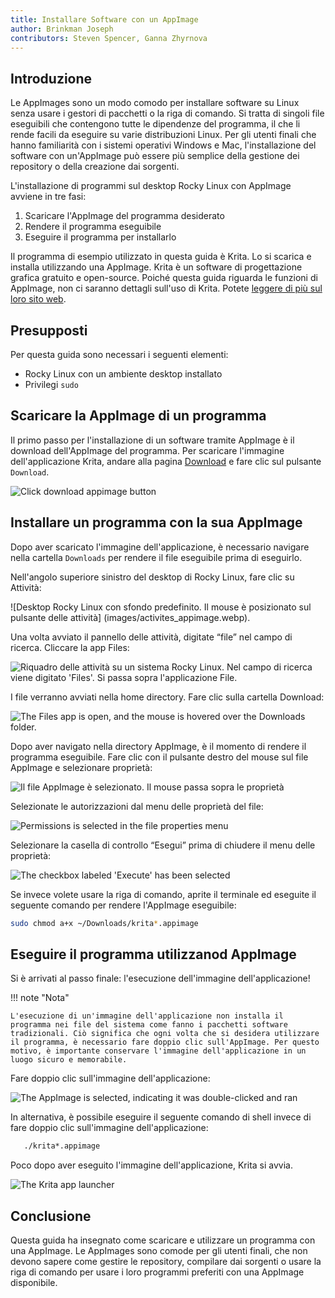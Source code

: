 ```yaml
---
title: Installare Software con un AppImage
author: Brinkman Joseph
contributors: Steven Spencer, Ganna Zhyrnova
---
```


## Introduzione

Le AppImages sono un modo comodo per installare software su Linux senza usare i gestori di pacchetti o la riga di comando. Si tratta di singoli file eseguibili che contengono tutte le dipendenze del programma, il che li rende facili da eseguire su varie distribuzioni Linux. Per gli utenti finali che hanno familiarità con i sistemi operativi Windows e Mac, l'installazione del software con un'AppImage può essere più semplice della gestione dei repository o della creazione dai sorgenti.

L'installazione di programmi sul desktop Rocky Linux con AppImage avviene in tre fasi:

1. Scaricare l'AppImage del programma desiderato
2. Rendere il programma eseguibile
3. Eseguire il programma per installarlo

Il programma di esempio utilizzato in questa guida è Krita. Lo si scarica e installa utilizzando una AppImage. Krita è un software di progettazione grafica gratuito e open-source. Poiché questa guida riguarda le funzioni di AppImage, non ci saranno dettagli sull'uso di Krita. Potete [leggere di più sul loro sito web](https://krita.org/).

## Presupposti

Per questa guida sono necessari i seguenti elementi:

 - Rocky Linux con un ambiente desktop installato
 - Privilegi `sudo`

## Scaricare la AppImage di un programma

Il primo passo per l'installazione di un software tramite AppImage è il download dell'AppImage del programma. Per scaricare l'immagine dell'applicazione Krita, andare alla pagina [Download](https://krita.org/en/download/) e fare clic sul pulsante `Download`.

![Click download appimage button](images/download_krita_appimage.webp)

## Installare un programma con la sua AppImage

Dopo aver scaricato l'immagine dell'applicazione, è necessario navigare nella cartella `Downloads` per rendere il file eseguibile prima di eseguirlo.

Nell'angolo superiore sinistro del desktop di Rocky Linux, fare clic su Attività:

![Desktop Rocky Linux con sfondo predefinito. Il mouse è posizionato sul pulsante delle attività] (images/activites_appimage.webp).

Una volta avviato il pannello delle attività, digitate “file” nel campo di ricerca. Cliccare la app Files:

![Riquadro delle attività su un sistema Rocky Linux. Nel campo di ricerca viene digitato 'Files'. Si passa sopra l'applicazione File.](images/searchbar_files_appimage.webp)

I file verranno avviati nella home directory. Fare clic sulla cartella Download:

![The Files app is open, and the mouse is hovered over the Downloads folder.](images/files_downloads_appimage.webp)

Dopo aver navigato nella directory AppImage, è il momento di rendere il programma eseguibile. Fare clic con il pulsante destro del mouse sul file AppImage e selezionare proprietà:

![Il file AppImage è selezionato. Il mouse passa sopra le proprietà](images/file_properties_appimage.webp)

Selezionate le autorizzazioni dal menu delle proprietà del file:

![Permissions is selected in the file properties menu](images/permissions_appimage.webp)

Selezionare la casella di controllo “Esegui” prima di chiudere il menu delle proprietà:

![The checkbox labeled 'Execute' has been selected](images/file_properties_allow_executing_file_as_program_appimage.webp)

Se invece volete usare la riga di comando, aprite il terminale ed eseguite il seguente comando per rendere l'AppImage eseguibile:

```bash
sudo chmod a+x ~/Downloads/krita*.appimage
```

## Eseguire il programma utilizzanod AppImage

Si è arrivati al passo finale: l'esecuzione dell'immagine dell'applicazione!

!!! note "Nota"

```
L'esecuzione di un'immagine dell'applicazione non installa il programma nei file del sistema come fanno i pacchetti software tradizionali. Ciò significa che ogni volta che si desidera utilizzare il programma, è necessario fare doppio clic sull'AppImage. Per questo motivo, è importante conservare l'immagine dell'applicazione in un luogo sicuro e memorabile. 
```

Fare doppio clic sull'immagine dell'applicazione:

![The AppImage is selected, indicating it was double-clicked and ran](images/run_app_image.webp)

In alternativa, è possibile eseguire il seguente comando di shell invece di fare doppio clic sull'immagine dell'applicazione:

```bash
   ./krita*.appimage
```

Poco dopo aver eseguito l'immagine dell'applicazione, Krita si avvia.

![The Krita app launcher](images/krita_launching.webp)

## Conclusione

Questa guida ha insegnato come scaricare e utilizzare un programma con una AppImage. Le AppImages sono comode per gli utenti finali, che non devono sapere come gestire le repository, compilare dai sorgenti o usare la riga di comando per usare i loro programmi preferiti con una AppImage disponibile.
